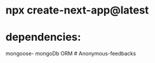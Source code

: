 # npx create-next-app@latest
# dependencies: 
   mongoose- mongoDb ORM
   #   A n o n y m o u s - f e e d b a c k s  
 